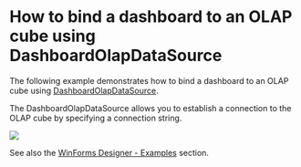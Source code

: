 # How to bind a dashboard to an OLAP cube using DashboardOlapDataSource


The following example demonstrates how to bind a dashboard to an OLAP cube using <a href="https://documentation.devexpress.com/#Dashboard/clsDevExpressDashboardCommonDashboardOlapDataSourcetopic">DashboardOlapDataSource</a>.

The DashboardOlapDataSource allows you to establish a connection to the OLAP cube by specifying a connection string.


![](~/images/screenshot.png)

See also the [WinForms Designer - Examples](https://docs.devexpress.com/Dashboard/117083/examples/winforms-designer-examples) section.




